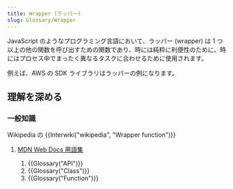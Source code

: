 ```yaml
---
title: Wrapper (ラッパー)
slug: Glossary/Wrapper
---
```


JavaScript のようなプログラミング言語において、ラッパー (wrapper) は 1 つ以上の他の関数を呼び出すための関数であり、時には純粋に利便性のために、時にはプロセス中でまったく異なるタスクに合わせるために使用されます。

例えば、AWS の SDK ライブラリはラッパーの例になります。

## 理解を深める

### 一般知識

Wikipedia の {{Interwiki("wikipedia", "Wrapper function")}}

1. [MDN Web Docs 用語集](/ja/docs/Glossary)

    1. {{Glossary("API")}}
    2. {{Glossary("Class")}}
    3. {{Glossary("Function")}}

